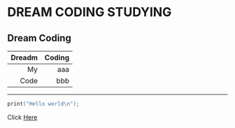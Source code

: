 # DREAM CODING STUDYING

## Dream Coding

|Dreadm|Coding|
|--:|--:|
|My| aaa|
|Code|bbb|

___

```c
print("Hello world\n");
```

Click [Here]("http://www.google.com")
